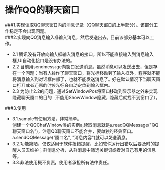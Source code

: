 操作QQ的聊天窗口
==================
###1.实现读取QQ聊天窗口内的消息记录（QQ聊天窗口的上半部分）。该部分工作稳定不会出现问题。<br>
###2.实现向QQ消息输入框输入消息，然后发送出去。目前该部分基本可以工作。<br>
*  2.1 腾讯没有开放向输入框输入消息的接口，所以不能直接输入到消息输入框,UI自动化接口是没有办法的。<br>
*  2.2 目前用sendmessage向窗口发送消息。虽然消息可以发送出去，但是存在一个问题：当有人操作了聊天窗口，将光标移动到了输入框外，程序就不能将消息输入到对话框内部了，也就不能发送消息了。好在默认情况下当聊天窗口打开或者还原的时候光标会自动定位到输入框内。<br>
*  2.3 为防止2.2的问题，通过SetWindowPos将窗口移动到显示器之外来实现隐藏聊天窗口的目的（不能用ShowWindow隐藏，隐藏后就找不到窗口了）。<br>

###3.使用 <br>

*  3.1.sample有使用方法，非常简单。<br>
创建一个QQChatWindow类的实例a,读取消息就是a.readQQMessage("QQ聊天窗口名")，注意QQ聊天窗口不能合并，要单独的经典窗口。 a.sendQQMessage("窗口名", "消息内容")就可以发送消息。<br>
*  3.2.功能简陋，仅仅适用于软件报错提醒，比如软件运行出错以后要及时的提醒人员去维护；群消息分析，从群消息中筛选关键词或者对自己有用的信息等。<br>
*  3.3.非法使用概不负责，使用者承担所有法律责任。<br>